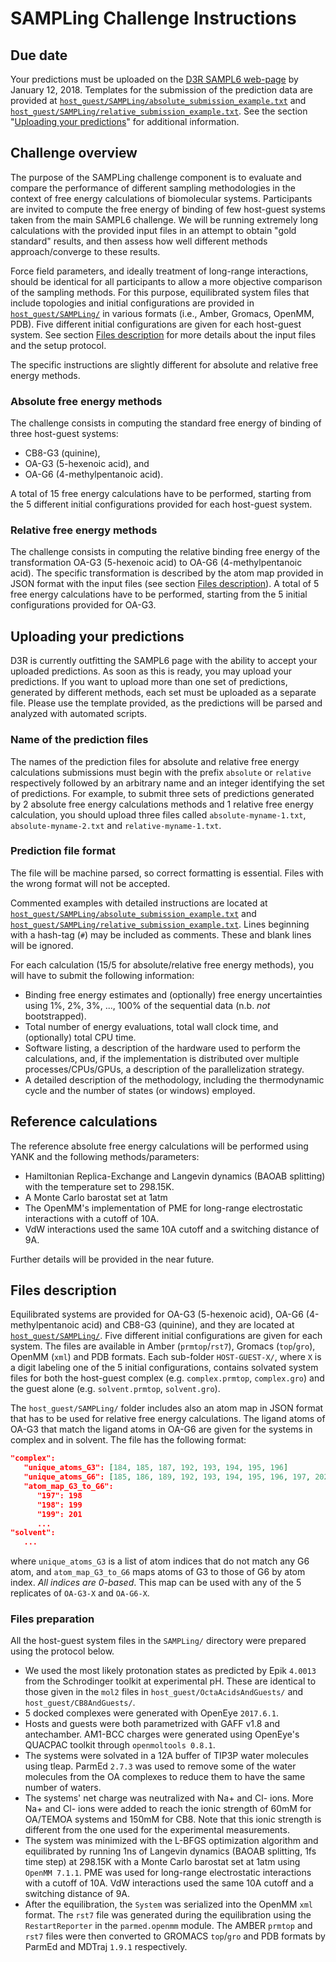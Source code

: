 # SAMPLing Challenge Instructions

## Due date
Your predictions must be uploaded on the [D3R SAMPL6 web-page](https://drugdesigndata.org/about/sampl6) by January 12, 2018.
Templates for the submission of the prediction data are provided at
[`host_guest/SAMPLing/absolute_submission_example.txt`](host_guest/SAMPLing/absolute_submission_example.txt) and
[`host_guest/SAMPLing/relative_submission_example.txt`](host_guest/SAMPLing/relative_submission_example.txt).
See the section "[Uploading your predictions](#uploading-your-predictions)" for additional information.

## Challenge overview

The purpose of the SAMPLing challenge component is to evaluate and compare the performance of different sampling methodologies in the context of free energy calculations of biomolecular systems. Participants are invited to compute the free energy of binding of few host-guest systems taken from the main SAMPL6 challenge. We will be running extremely long calculations with the provided input files in an attempt to obtain "gold standard" results, and then assess how well different methods approach/converge to these results.

Force field parameters, and ideally treatment of long-range interactions, should be identical for all participants to allow a more objective comparison of the sampling methods. For this purpose, equilibrated system files that include topologies and initial configurations are provided in [`host_guest/SAMPLing/`](host_guest/SAMPLing) in various formats (i.e., Amber, Gromacs, OpenMM, PDB). Five different initial configurations are given for each host-guest system. See section [Files description](#files-description) for more details about the input files and the setup protocol.

The specific instructions are slightly different for absolute and relative free energy methods.

### Absolute free energy methods

The challenge consists in computing the standard free energy of binding of three host-guest systems:
- CB8-G3 (quinine),
- OA-G3 (5-hexenoic acid), and
- OA-G6 (4-methylpentanoic acid).

A total of 15 free energy calculations have to be performed, starting from the 5 different initial configurations provided for each host-guest system.

### Relative free energy methods

The challenge consists in computing the relative binding free energy of the transformation OA-G3 (5-hexenoic acid) to OA-G6 (4-methylpentanoic acid). The specific transformation is described by the atom map provided in JSON format with the input files (see section [Files description](#files-description)). A total of 5 free energy calculations have to be performed, starting from the 5 initial configurations provided for OA-G3.

## Uploading your predictions

D3R is currently outfitting the SAMPL6 page with the ability to accept your uploaded predictions. As soon as this is
ready, you may upload your predictions. If you want to upload more than one set of predictions, generated by different
methods, each set must be uploaded as a separate file. Please use the template provided, as the predictions will be
parsed and analyzed with automated scripts.

### Name of the prediction files

The names of the prediction files for absolute and relative free energy calculations submissions must begin with the
prefix `absolute` or `relative` respectively followed by an arbitrary name and an integer identifying the set of predictions.
For example, to submit three sets of predictions generated by 2 absolute free energy calculations methods and 1
relative free energy calculation, you should upload three files called `absolute-myname-1.txt`, `absolute-myname-2.txt`
and `relative-myname-1.txt`.

### Prediction file format

The file will be machine parsed, so correct formatting is essential. Files with the wrong format will not be accepted.

Commented examples with detailed instructions are located at
[`host_guest/SAMPLing/absolute_submission_example.txt`](host_guest/SAMPLing/absolute_submission_example.txt) and
[`host_guest/SAMPLing/relative_submission_example.txt`](host_guest/SAMPLing/relative_submission_example.txt).
Lines beginning with a hash-tag (`#`) may be included as comments. These and blank lines will be ignored.

For each calculation (15/5 for absolute/relative free energy methods), you will have to submit the following information:
- Binding free energy estimates and (optionally) free energy uncertainties using 1%, 2%, 3%, ..., 100% of the sequential data (n.b. _not_ bootstrapped).
- Total number of energy evaluations, total wall clock time, and (optionally) total CPU time.
- Software listing, a description of the hardware used to perform the calculations, and, if the implementation is
distributed over multiple processes/CPUs/GPUs, a description of the parallelization strategy.
- A detailed description of the methodology, including the thermodynamic cycle and the number of states (or windows) employed.

## Reference calculations

The reference absolute free energy calculations will be performed using YANK and the following methods/parameters:
- Hamiltonian Replica-Exchange and Langevin dynamics (BAOAB splitting) with the temperature set to 298.15K.
- A Monte Carlo barostat set at 1atm
- The OpenMM's implementation of PME for long-range electrostatic interactions with a cutoff of 10A.
- VdW interactions used the same 10A cutoff and a switching distance of 9A.

Further details will be provided in the near future.

## Files description

Equilibrated systems are provided for OA-G3 (5-hexenoic acid), OA-G6 (4-methylpentanoic acid) and CB8-G3 (quinine), and they are located at [`host_guest/SAMPLing/`](host_guest/SAMPLing). Five different initial configurations are given for each system. The files are available in Amber (`prmtop`/`rst7`), Gromacs (`top`/`gro`), OpenMM (`xml`) and PDB formats. Each sub-folder `HOST-GUEST-X/`, where `X` is a digit labeling one of the 5 initial configurations, contains solvated system files for both the host-guest complex (e.g. `complex.prmtop`, `complex.gro`) and the guest alone (e.g. `solvent.prmtop`, `solvent.gro`).

The `host_guest/SAMPLing/` folder includes also an atom map in JSON format that has to be used for relative free energy calculations. The ligand atoms of OA-G3 that match the ligand atoms in OA-G6 are given for the systems in complex and in solvent. The file has the following format:
```json
"complex":
   "unique_atoms_G3": [184, 185, 187, 192, 193, 194, 195, 196]
   "unique_atoms_G6": [185, 186, 189, 192, 193, 194, 195, 196, 197, 202]
   "atom_map_G3_to_G6":
      "197": 198
      "198": 199
      "199": 201
      ...
"solvent":
   ...
```
where `unique_atoms_G3` is a list of atom indices that do not match any G6 atom, and `atom_map_G3_to_G6` maps atoms of G3 to those of G6 by atom index. _All indices are 0-based_. This map can be used with any of the 5 replicates of `OA-G3-X` and `OA-G6-X`.

### Files preparation
All the host-guest system files in the `SAMPLing/` directory were prepared using the protocol below.
- We used the most likely protonation states as predicted by Epik `4.0013` from the Schrodinger toolkit at experimental pH. These are identical to those given in the `mol2` files in `host_guest/OctaAcidsAndGuests/` and `host_guest/CB8AndGuests/`.
- 5 docked complexes were generated with OpenEye `2017.6.1`.
- Hosts and guests were both parametrized with GAFF v1.8 and antechamber. AM1-BCC charges were generated using OpenEye's QUACPAC toolkit through `openmoltools 0.8.1`.
- The systems were solvated in a 12A buffer of TIP3P water molecules using tleap. ParmEd `2.7.3` was used to remove some of the water molecules from the OA complexes to reduce them to have the same number of waters.
- The systems' net charge was neutralized with Na+ and Cl- ions. More Na+ and Cl- ions were added to reach the ionic strength of 60mM for OA/TEMOA systems and 150mM for CB8. Note that this ionic strength is different from the one used for the experimental measurements.
- The system was minimized with the L-BFGS optimization algorithm and equilibrated by running 1ns of Langevin dynamics (BAOAB splitting, 1fs time step) at 298.15K with a Monte Carlo barostat set at 1atm using `OpenMM 7.1.1`. PME was used for long-range electrostatic interactions with a cutoff of 10A. VdW interactions used the same 10A cutoff and a switching distance of 9A.
- After the equilibration, the `System` was serialized into the OpenMM `xml` format. The `rst7` file was generated during the equilibration using the `RestartReporter` in the `parmed.openmm` module. The AMBER `prmtop` and `rst7` files were then converted to GROMACS `top`/`gro` and PDB formats by ParmEd and MDTraj `1.9.1` respectively.
